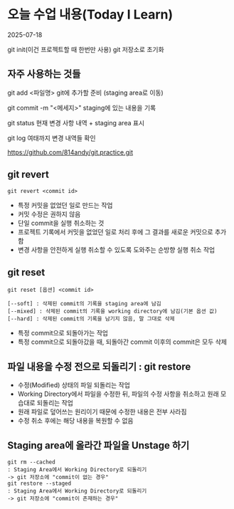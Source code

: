 # 오늘 수업 내용(Today I Learn)
2025-07-18

git init(이건 프로젝트할 때 한번만 사용)
git 저장소로 초기화

## 자주 사용하는 것들

git add <파일명>
git에 추가할 준비 (staging area로 이동)

git commit -m "<메세지>"
staging에 있는 내용을 기록

git status
현재 변경 사항 내역 + staging area 표시

git log
여태까지 변경 내역들 확인

https://github.com/814andy/git.practice.git


## git revert
```
git revert <commit id>
```
- 특정 커밋을 없었던 일로 만드는 작업
- 커밋 수정은 권하지 않음 
- 단일 commit을 실행 취소하는 것
- 프로젝트 기록에서 커밋을 없었던 일로 처리 후에 그 결과를 새로운 커밋으로 추가함
- 변경 사항을 안전하게 실행 취소할 수 있도록 도와주는 순방향 실행 취소 작업

## git reset
```
git reset [옵션] <commit id>

[--soft] : 삭제된 commit의 기록을 staging area에 남김
[--mixed] : 삭제된 commit의 기록을 working directory에 남김(기본 옵션 값)
[--hard] : 삭제된 commit의 기록을 남기지 않음, 말 그대로 삭제
```
- 특정 commit으로 되돌아가는 작업
- 특정 commit으로 되돌아갔을 때, 되돌아간 commit 이후의 commit은 모두 삭제

## 파일 내용을 수정 전으로 되돌리기 : git restore
- 수정(Modified) 상태의 파일 되돌리는 작업
- Working Directory에서 파일을 수정한 뒤, 파일의 수정 사항을 취소하고 원래 모습대로 되돌리는 작업
- 원래 파일로 덮어쓰는 원리이기 때문에 수정한 내용은 전부 사라짐
- 수정 취소 후에는 해당 내용을 복원할 수 없음

## Staging area에 올라간 파일을 Unstage 하기
```
git rm --cached
: Staging Area에서 Working Directory로 되돌리기
-> git 저장소에 "commit이 없는 경우"
git restore --staged
: Staging Area에서 Working Directory로 되돌리기
-> git 저장소에 "commit이 존재하는 경우"
```